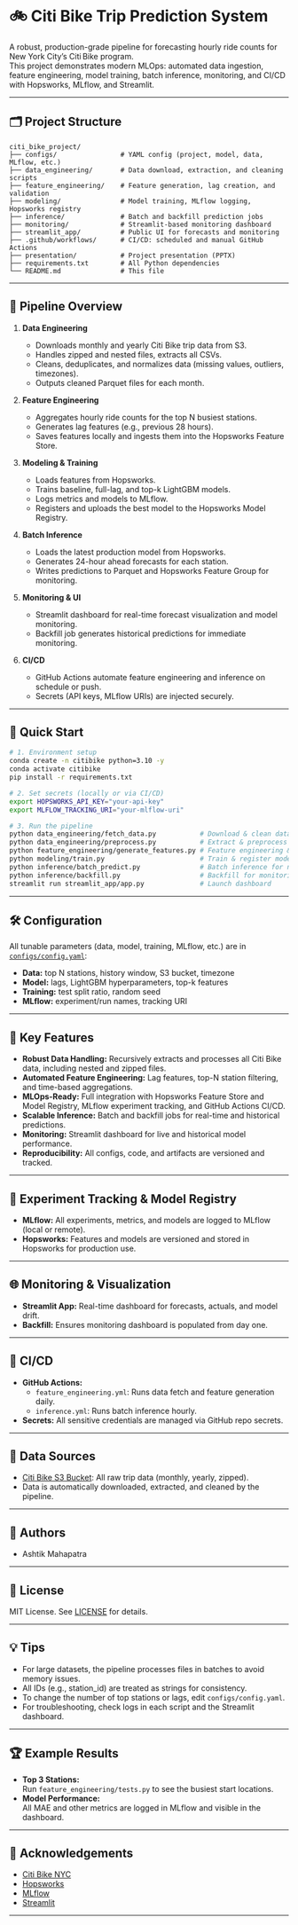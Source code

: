 # 🚲 Citi Bike Trip Prediction System

A robust, production-grade pipeline for forecasting hourly ride counts for New York City’s Citi Bike program.  
This project demonstrates modern MLOps: automated data ingestion, feature engineering, model training, batch inference, monitoring, and CI/CD with Hopsworks, MLflow, and Streamlit.

---

## 🗂️ Project Structure

```
citi_bike_project/
├── configs/                # YAML config (project, model, data, MLflow, etc.)
├── data_engineering/       # Data download, extraction, and cleaning scripts
├── feature_engineering/    # Feature generation, lag creation, and validation
├── modeling/               # Model training, MLflow logging, Hopsworks registry
├── inference/              # Batch and backfill prediction jobs
├── monitoring/             # Streamlit-based monitoring dashboard
├── streamlit_app/          # Public UI for forecasts and monitoring
├── .github/workflows/      # CI/CD: scheduled and manual GitHub Actions
├── presentation/           # Project presentation (PPTX)
├── requirements.txt        # All Python dependencies
└── README.md               # This file
```

---

## 🚦 Pipeline Overview

1. **Data Engineering**
   - Downloads monthly and yearly Citi Bike trip data from S3.
   - Handles zipped and nested files, extracts all CSVs.
   - Cleans, deduplicates, and normalizes data (missing values, outliers, timezones).
   - Outputs cleaned Parquet files for each month.

2. **Feature Engineering**
   - Aggregates hourly ride counts for the top N busiest stations.
   - Generates lag features (e.g., previous 28 hours).
   - Saves features locally and ingests them into the Hopsworks Feature Store.

3. **Modeling & Training**
   - Loads features from Hopsworks.
   - Trains baseline, full-lag, and top-k LightGBM models.
   - Logs metrics and models to MLflow.
   - Registers and uploads the best model to the Hopsworks Model Registry.

4. **Batch Inference**
   - Loads the latest production model from Hopsworks.
   - Generates 24-hour ahead forecasts for each station.
   - Writes predictions to Parquet and Hopsworks Feature Group for monitoring.

5. **Monitoring & UI**
   - Streamlit dashboard for real-time forecast visualization and model monitoring.
   - Backfill job generates historical predictions for immediate monitoring.

6. **CI/CD**
   - GitHub Actions automate feature engineering and inference on schedule or push.
   - Secrets (API keys, MLflow URIs) are injected securely.

---

## 🚀 Quick Start

```bash
# 1. Environment setup
conda create -n citibike python=3.10 -y
conda activate citibike
pip install -r requirements.txt

# 2. Set secrets (locally or via CI/CD)
export HOPSWORKS_API_KEY="your-api-key"
export MLFLOW_TRACKING_URI="your-mlflow-uri"

# 3. Run the pipeline
python data_engineering/fetch_data.py           # Download & clean data
python data_engineering/preprocess.py           # Extract & preprocess all CSVs
python feature_engineering/generate_features.py # Feature engineering & store ingest
python modeling/train.py                        # Train & register models
python inference/batch_predict.py               # Batch inference for next 24h
python inference/backfill.py                    # Backfill for monitoring
streamlit run streamlit_app/app.py              # Launch dashboard
```

---

## 🛠️ Configuration

All tunable parameters (data, model, training, MLflow, etc.) are in [`configs/config.yaml`](configs/config.yaml):

- **Data:** top N stations, history window, S3 bucket, timezone
- **Model:** lags, LightGBM hyperparameters, top-k features
- **Training:** test split ratio, random seed
- **MLflow:** experiment/run names, tracking URI

---

## 🧩 Key Features

- **Robust Data Handling:** Recursively extracts and processes all Citi Bike data, including nested and zipped files.
- **Automated Feature Engineering:** Lag features, top-N station filtering, and time-based aggregations.
- **MLOps-Ready:** Full integration with Hopsworks Feature Store and Model Registry, MLflow experiment tracking, and GitHub Actions CI/CD.
- **Scalable Inference:** Batch and backfill jobs for real-time and historical predictions.
- **Monitoring:** Streamlit dashboard for live and historical model performance.
- **Reproducibility:** All configs, code, and artifacts are versioned and tracked.

---

## 🧪 Experiment Tracking & Model Registry

- **MLflow:** All experiments, metrics, and models are logged to MLflow (local or remote).
- **Hopsworks:** Features and models are versioned and stored in Hopsworks for production use.

---

## 🌐 Monitoring & Visualization

- **Streamlit App:** Real-time dashboard for forecasts, actuals, and model drift.
- **Backfill:** Ensures monitoring dashboard is populated from day one.

---

## 🤖 CI/CD

- **GitHub Actions:**  
  - `feature_engineering.yml`: Runs data fetch and feature generation daily.
  - `inference.yml`: Runs batch inference hourly.
- **Secrets:** All sensitive credentials are managed via GitHub repo secrets.

---

## 📁 Data Sources

- [Citi Bike S3 Bucket](https://s3.amazonaws.com/tripdata/index.html): All raw trip data (monthly, yearly, zipped).
- Data is automatically downloaded, extracted, and cleaned by the pipeline.

---

## 👤 Authors

- Ashtik Mahapatra

---

## 📄 License

MIT License. See [LICENSE](LICENSE) for details.

---

## 💡 Tips

- For large datasets, the pipeline processes files in batches to avoid memory issues.
- All IDs (e.g., station_id) are treated as strings for consistency.
- To change the number of top stations or lags, edit `configs/config.yaml`.
- For troubleshooting, check logs in each script and the Streamlit dashboard.

---

## 🏆 Example Results

- **Top 3 Stations:**  
  Run `feature_engineering/tests.py` to see the busiest start locations.
- **Model Performance:**  
  All MAE and other metrics are logged in MLflow and visible in the dashboard.

---

## 🙏 Acknowledgements

- [Citi Bike NYC](https://www.citibikenyc.com/system-data)
- [Hopsworks](https://www.hopsworks.ai/)
- [MLflow](https://mlflow.org/)
- [Streamlit](https://streamlit.io/)

---
